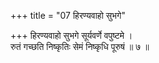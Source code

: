 +++
title = "07 हिरण्यवाहो सुभगे"

+++
हिरण्यवाहो सुभगे सूर्यवर्णे वपुष्टमे ।  
रुतं गच्छति निष्कृतिः सेमं निष्कृधि पूरुषं ॥ ७ ॥